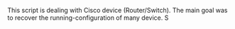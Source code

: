 This script is dealing with Cisco device (Router/Switch). The main goal was to recover the running-configuration of many device. S
